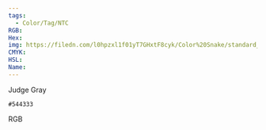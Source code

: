 ```yaml
---
tags:
  - Color/Tag/NTC
RGB:
Hex:
img: https://filedn.com/l0hpzxl1f01yT7GHxtF8cyk/Color%20Snake/standard_csv_to_svg//544333.svg
CMYK:
HSL:
Name:
---
```

Judge Gray
```palette
#544333
```
RGB
